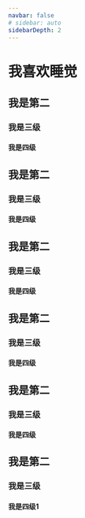 ```yaml
---
navbar: false
# sidebar: auto
sidebarDepth: 2
---
```


# 我喜欢睡觉

## 我是第二

### 我是三级

#### 我是四级

## 我是第二

### 我是三级

#### 我是四级

## 我是第二

### 我是三级

#### 我是四级

## 我是第二

### 我是三级

#### 我是四级

## 我是第二

### 我是三级

#### 我是四级

## 我是第二

### 我是三级

#### 我是四级1

